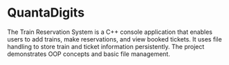 # QuantaDigits
The Train Reservation System is a C++ console application that enables users to add trains, make reservations, and view booked tickets. It uses file handling to store train and ticket information persistently. The project demonstrates OOP concepts and basic file management.
